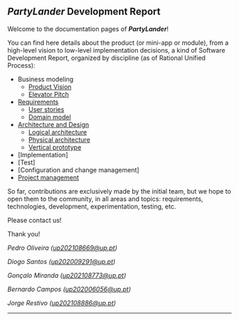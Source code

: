 ## _PartyLander_ Development Report

Welcome to the documentation pages of **_PartyLander_**!

You can find here details about the product (or mini-app or module), from a high-level vision to low-level implementation decisions, a kind of Software Development Report, organized by discipline (as of Rational Unified Process): 

* Business modeling 
  * [Product Vision](https://github.com/FEUP-LEIC-ES-2022-23/2LEIC01T3/blob/main/docs/ProductVision.md)
  * [Elevator Pitch](https://github.com/FEUP-LEIC-ES-2022-23/2LEIC01T3/blob/main/docs/ElevatorPitch.md)
* [Requirements](https://github.com/FEUP-LEIC-ES-2022-23/2LEIC01T3/blob/main/docs/Requirements.md)
  * [User stories](https://github.com/FEUP-LEIC-ES-2022-23/2LEIC01T3/issues?q=is%3Aopen+is%3Aissue+label%3A%22User+Story%22)
  * [Domain model](https://github.com/FEUP-LEIC-ES-2022-23/2LEIC01T3/blob/main/docs/Requirements.md#Domain-model)
* [Architecture and Design](https://github.com/FEUP-LEIC-ES-2022-23/2LEIC01T3/blob/main/docs/ArchitectureAndDesign.md)
  * [Logical architecture](https://github.com/FEUP-LEIC-ES-2022-23/2LEIC01T3/blob/main/docs/ArchitectureAndDesign.md#logical-architecture)
  * [Physical architecture](https://github.com/FEUP-LEIC-ES-2022-23/2LEIC01T3/blob/main/docs/ArchitectureAndDesign.md#physical-architecture)
  * [Vertical prototype](https://github.com/FEUP-LEIC-ES-2022-23/2LEIC01T3/blob/main/docs/ArchitectureAndDesign.md#vertical-prototype)
* [Implementation]
* [Test]
* [Configuration and change management]
* [Project management](https://github.com/FEUP-LEIC-ES-2022-23/2LEIC01T3/blob/main/docs/ProjectManagement.md)

So far, contributions are exclusively made by the initial team, but we hope to open them to the community, in all areas and topics: requirements, technologies, development, experimentation, testing, etc.

Please contact us! 

Thank you!

*Pedro Oliveira (up202108669@up.pt)*

*Diogo Santos (up202009291@up.pt)*

*Gonçalo Miranda (up202108773@up.pt)*

*Bernardo Campos (up202006056@up.pt)*

*Jorge Restivo (up202108886@up.pt)*

---

